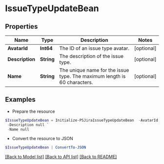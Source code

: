 # IssueTypeUpdateBean
## Properties

Name | Type | Description | Notes
------------ | ------------- | ------------- | -------------
**AvatarId** | **Int64** | The ID of an issue type avatar. | [optional] 
**Description** | **String** | The description of the issue type. | [optional] 
**Name** | **String** | The unique name for the issue type. The maximum length is 60 characters. | [optional] 

## Examples

- Prepare the resource
```powershell
$IssueTypeUpdateBean = Initialize-PSJiraIssueTypeUpdateBean  -AvatarId null `
 -Description null `
 -Name null
```

- Convert the resource to JSON
```powershell
$IssueTypeUpdateBean | ConvertTo-JSON
```

[[Back to Model list]](../README.md#documentation-for-models) [[Back to API list]](../README.md#documentation-for-api-endpoints) [[Back to README]](../README.md)

